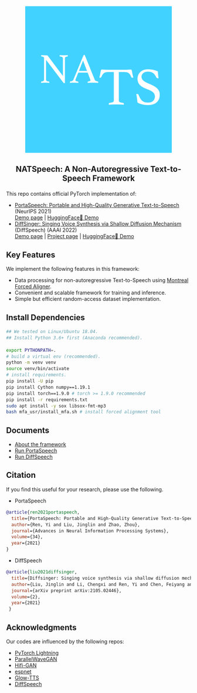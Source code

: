 <p align="center">
    <br>
    <img src="assets/logo.png" width="400"/>
    <br>
</p>

<h2 align="center">
<p> NATSpeech: A Non-Autoregressive Text-to-Speech Framework</p>
</h2>

This repo contains official PyTorch implementation of:

- [PortaSpeech: Portable and High-Quality Generative Text-to-Speech](https://proceedings.neurips.cc/paper/2021/file/748d6b6ed8e13f857ceaa6cfbdca14b8-Paper.pdf) (NeurIPS 2021)  
[Demo page](https://portaspeech.github.io/) | [HuggingFace🤗 Demo](https://huggingface.co/spaces/NATSpeech/PortaSpeech)
- [DiffSinger: Singing Voice Synthesis via Shallow Diffusion Mechanism](https://arxiv.org/abs/2105.02446) (DiffSpeech) (AAAI 2022)  
[Demo page](https://diffsinger.github.io/) | [Project page](https://github.com/MoonInTheRiver/DiffSinger) | [HuggingFace🤗 Demo](https://huggingface.co/spaces/NATSpeech/DiffSpeech)

## Key Features 
We implement the following features in this framework:

- Data processing for non-autoregressive Text-to-Speech
  using [Montreal Forced Aligner](https://github.com/MontrealCorpusTools/Montreal-Forced-Aligner).
- Convenient and scalable framework for training and inference.
- Simple but efficient random-access dataset implementation.

## Install Dependencies

```bash
## We tested on Linux/Ubuntu 18.04. 
## Install Python 3.6+ first (Anaconda recommended).

export PYTHONPATH=.
# build a virtual env (recommended).
python -m venv venv
source venv/bin/activate
# install requirements.
pip install -U pip
pip install Cython numpy==1.19.1
pip install torch==1.9.0 # torch >= 1.9.0 recommended
pip install -r requirements.txt
sudo apt install -y sox libsox-fmt-mp3
bash mfa_usr/install_mfa.sh # install forced alignment tool
```

## Documents

- [About the framework](./docs/framework.md)
- [Run PortaSpeech](./docs/portaspeech.md)
- [Run DiffSpeech](./docs/diffspeech.md)

## Citation

If you find this useful for your research, please use the following.

- PortaSpeech

```bib
@article{ren2021portaspeech,
  title={PortaSpeech: Portable and High-Quality Generative Text-to-Speech},
  author={Ren, Yi and Liu, Jinglin and Zhao, Zhou},
  journal={Advances in Neural Information Processing Systems},
  volume={34},
  year={2021}
}
```

- DiffSpeech

```bib
@article{liu2021diffsinger,
  title={Diffsinger: Singing voice synthesis via shallow diffusion mechanism},
  author={Liu, Jinglin and Li, Chengxi and Ren, Yi and Chen, Feiyang and Liu, Peng and Zhao, Zhou},
  journal={arXiv preprint arXiv:2105.02446},
  volume={2},
  year={2021}
 }
```

## Acknowledgments

Our codes are influenced by the following repos:

- [PyTorch Lightning](https://github.com/PyTorchLightning/pytorch-lightning)
- [ParallelWaveGAN](https://github.com/kan-bayashi/ParallelWaveGAN)
- [Hifi-GAN](https://github.com/jik876/hifi-gan)
- [espnet](https://github.com/espnet/espnet)
- [Glow-TTS](https://github.com/jaywalnut310/glow-tts)
- [DiffSpeech](https://github.com/MoonInTheRiver/DiffSinger)
